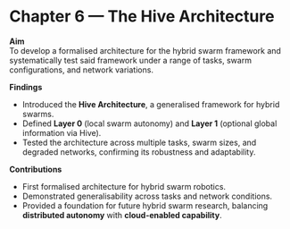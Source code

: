 # Chapter 6 — The Hive Architecture

**Aim**  
To develop a formalised architecture for the hybrid swarm framework and systematically test said framework under a range of tasks, swarm configurations, and network variations.

**Findings**  
- Introduced the **Hive Architecture**, a generalised framework for hybrid swarms.  
- Defined **Layer 0** (local swarm autonomy) and **Layer 1** (optional global information via Hive).  
- Tested the architecture across multiple tasks, swarm sizes, and degraded networks, confirming its robustness and adaptability.  

**Contributions**  
- First formalised architecture for hybrid swarm robotics.  
- Demonstrated generalisability across tasks and network conditions.  
- Provided a foundation for future hybrid swarm research, balancing **distributed autonomy** with **cloud-enabled capability**.

